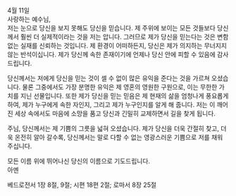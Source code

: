 4월 11일  
사랑하는 예수님,  
저는 눈으로 당신을 보지 못해도 당신을 믿습니다. 제 주위에 보이는 모든 것들보다 당신께서 훨씬 더 실제적이라는 것을 저는 압니다. 그러므로 제가 당신을 믿는다는 것은 변함없는 실재를 신뢰하는 것입니다. 제 환경이 어떠하든지, 당신은 제가 의지하는 무너지지 않는 반석이십니다. 제가 당신께 속한 존재이기에 언제나 당신 안에 피할 수 있음에 감사드립니다.

당신께서는 저에게 당신을 믿는 것이 셀 수 없이 많은 유익을 준다는 것을 가르쳐 오셨습니다. 물론 그중에서도 가장 분명한 유익은 제 영혼의 영원한 구원으로, 이는 무한한 가치를 지닌 선물입니다. 또한 제가 당신을 믿는 믿음은 제 현재의 삶을 엄청나게 풍요롭게 하여, 제가 누구에게 속한 자인지, 그리고 제가 누구인지를 알게 해 줍니다. 저는 이 깨어진 세상 속에서도 마음에 소망을 품고 당신과 긴밀히 교제하면서 길을 찾게 됩니다.

주님, 당신께서는 제 기쁨의 그릇을 넓혀 오셨습니다. 제가 당신을 더욱 간절히 찾고, 더욱 온전히 알아 갈수록, 당신께서는 말로 다할 수 없는 영광스러운 기쁨으로 저를 채워 주십니다.

모든 이름 위에 뛰어나신 당신의 이름으로 기도드립니다.  
아멘  

베드로전서 1장 8절, 9절; 시편 18편 2절; 로마서 8장 25절